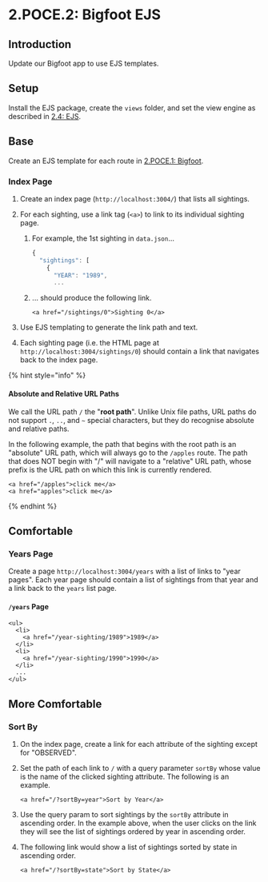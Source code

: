 # 2.POCE.2: Bigfoot EJS

## Introduction

Update our Bigfoot app to use EJS templates.

## Setup

Install the EJS package, create the `views` folder, and set the view engine as described in [2.4: EJS](../../2-backend/2.4-ejs#using-ejs).

## Base

Create an EJS template for each route in [2.POCE.1: Bigfoot](2.poce.1-bigfoot.md).

### Index Page

1. Create an index page (`http://localhost:3004/`) that lists all sightings.
2. For each sighting, use a link tag (`<a>`) to link to its individual sighting page.

   1. For example, the 1st sighting in `data.json`...

      ```javascript
      {
        "sightings": [
          {
            "YEAR": "1989",
            ...
      ```

   2. ... should produce the following link.

      ```markup
      <a href="/sightings/0">Sighting 0</a>
      ```

3. Use EJS templating to generate the link path and text.
4. Each sighting page (i.e. the HTML page at `http://localhost:3004/sightings/0`) should contain a link that navigates back to the index page.

{% hint style="info" %}

#### Absolute and Relative URL Paths

We call the URL path `/` the "**root path**". Unlike Unix file paths, URL paths do not support `.`, `..`, and `~` special characters, but they do recognise absolute and relative paths.

In the following example, the path that begins with the root path is an "absolute" URL path, which will always go to the `/apples` route. The path that does NOT begin with "/" will navigate to a "relative" URL path, whose prefix is the URL path on which this link is currently rendered.

```markup
<a href="/apples">click me</a>
<a href="apples">click me</a>
```

{% endhint %}

## Comfortable

### Years Page

Create a page `http://localhost:3004/years` with a list of links to "year pages". Each year page should contain a list of sightings from that year and a link back to the `years` list page.

#### `/years` Page

```markup
<ul>
  <li>
    <a href="/year-sighting/1989">1989</a>
  </li>
  <li>
    <a href="/year-sighting/1990">1990</a>
  </li>
  ...
</ul>
```

## More Comfortable

### Sort By

1. On the index page, create a link for each attribute of the sighting except for "OBSERVED".
2. Set the path of each link to `/` with a query parameter `sortBy` whose value is the name of the clicked sighting attribute. The following is an example.

   ```markup
   <a href="/?sortBy=year">Sort by Year</a>
   ```

3. Use the query param to sort sightings by the `sortBy` attribute in ascending order. In the example above, when the user clicks on the link they will see the list of sightings ordered by year in ascending order.
4. The following link would show a list of sightings sorted by state in ascending order.

   ```markup
   <a href="/?sortBy=state">Sort by State</a>
   ```
